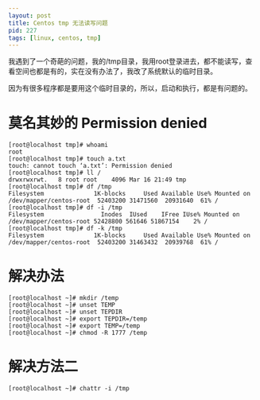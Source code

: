 ```yaml
---
layout: post
title: Centos tmp 无法读写问题
pid: 227
tags: [linux, centos, tmp]
---
```

我遇到了一个奇葩的问题，我的/tmp目录，我用root登录进去，都不能读写，查看空间也都是有的，实在没有办法了，我改了系统默认的临时目录。

因为有很多程序都是要用这个临时目录的，所以，启动和执行，都是有问题的。

# 莫名其妙的 Permission denied

    [root@localhost tmp]# whoami
    root
    [root@localhost tmp]# touch a.txt
    touch: cannot touch ‘a.txt’: Permission denied
    [root@localhost tmp]# ll /
    drwxrwxrwt.   8 root root    4096 Mar 16 21:49 tmp
    [root@localhost tmp]# df /tmp
    Filesystem              1K-blocks     Used Available Use% Mounted on
    /dev/mapper/centos-root  52403200 31471560  20931640  61% /
    [root@localhost tmp]# df -i /tmp
    Filesystem                Inodes  IUsed    IFree IUse% Mounted on
    /dev/mapper/centos-root 52428800 561646 51867154    2% /
    [root@localhost tmp]# df -k /tmp
    Filesystem              1K-blocks     Used Available Use% Mounted on
    /dev/mapper/centos-root  52403200 31463432  20939768  61% /




# 解决办法

    [root@localhost ~]# mkdir /temp
    [root@localhost ~]# unset TEMP
    [root@localhost ~]# unset TEPDIR
    [root@localhost ~]# export TEPDIR=/temp
    [root@localhost ~]# export TEMP=/temp
    [root@localhost ~]# chmod -R 1777 /temp


# 解决方法二
    [root@localhost ~]# chattr -i /tmp
